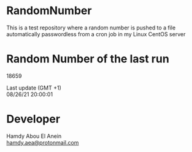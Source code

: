 # RandomNumber    
This is a test repository where a random number is pushed to a file automatically passwordless from a cron job in my Linux CentOS server    
# Random Number of the last run   
18659
      
Last update (GMT +1)    
08/26/21 20:00:01
# Developer    
Hamdy Abou El Anein   
hamdy.aea@protonmail.com
